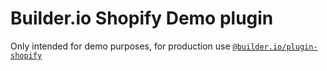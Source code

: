 # Builder.io Shopify Demo plugin

Only intended for demo purposes, for production use [`@builder.io/plugin-shopify`](../shopify)

